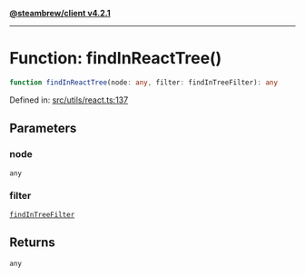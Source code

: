 [**@steambrew/client v4.2.1**](../README.md)

***

# Function: findInReactTree()

```ts
function findInReactTree(node: any, filter: findInTreeFilter): any
```

Defined in: [src/utils/react.ts:137](https://github.com/shdwmtr/plugutil/blob/b52230e3bd417b9353d983856323dee8a90c4f70/client/src/utils/react.ts#L137)

## Parameters

### node

`any`

### filter

[`findInTreeFilter`](../type-aliases/findInTreeFilter.md)

## Returns

`any`
